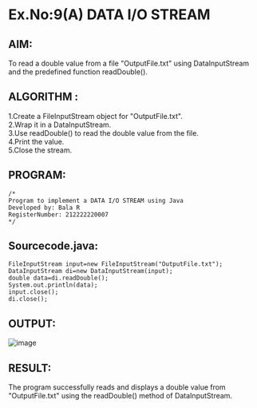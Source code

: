 # Ex.No:9(A)          DATA I/O STREAM
## AIM:
To read a double value from a file "OutputFile.txt" using DataInputStream and the predefined function readDouble().

## ALGORITHM :
1.Create a FileInputStream object for "OutputFile.txt".  
2.Wrap it in a DataInputStream.  
3.Use readDouble() to read the double value from the file.  
4.Print the value.  
5.Close the stream.  


## PROGRAM:
 ```
/*
Program to implement a DATA I/O STREAM using Java
Developed by: Bala R
RegisterNumber: 212222220007
*/
```

## Sourcecode.java:
```
FileInputStream input=new FileInputStream("OutputFile.txt");
DataInputStream di=new DataInputStream(input);
double data=di.readDouble();
System.out.println(data);
input.close();
di.close();
```

## OUTPUT:

![image](https://github.com/user-attachments/assets/7c199ea0-778d-4e03-8172-7e44072b990e)

## RESULT:
The program successfully reads and displays a double value from "OutputFile.txt" using the readDouble() method of DataInputStream.

